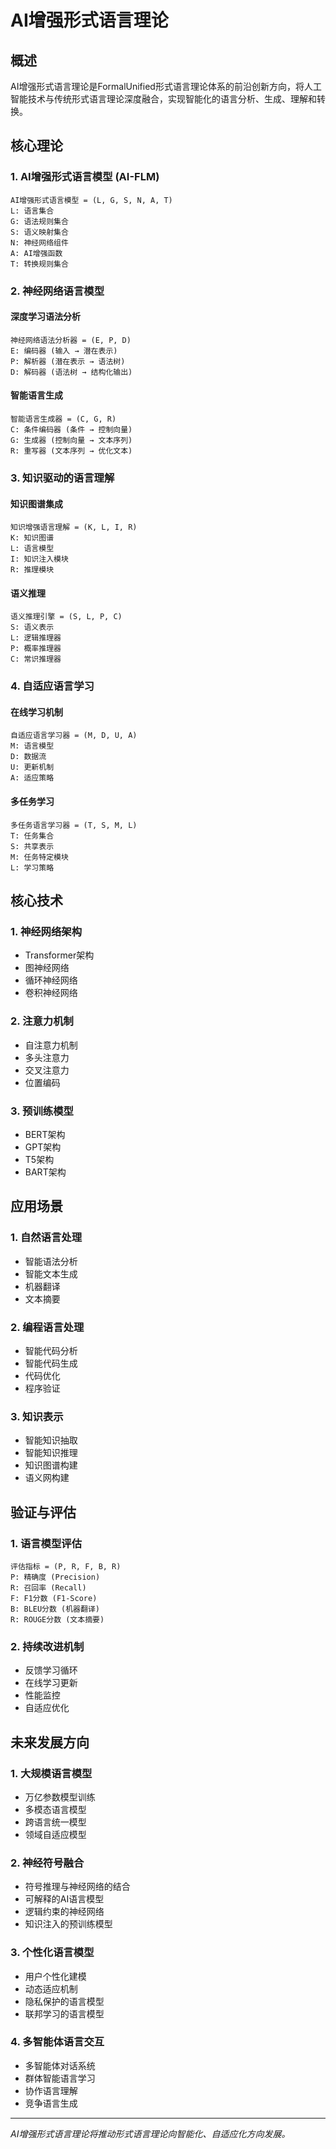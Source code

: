 # AI增强形式语言理论

## 概述

AI增强形式语言理论是FormalUnified形式语言理论体系的前沿创新方向，将人工智能技术与传统形式语言理论深度融合，实现智能化的语言分析、生成、理解和转换。

## 核心理论

### 1. AI增强形式语言模型 (AI-FLM)

```text
AI增强形式语言模型 = (L, G, S, N, A, T)
L: 语言集合
G: 语法规则集合
S: 语义映射集合
N: 神经网络组件
A: AI增强函数
T: 转换规则集合
```

### 2. 神经网络语言模型

#### 深度学习语法分析

```text
神经网络语法分析器 = (E, P, D)
E: 编码器 (输入 → 潜在表示)
P: 解析器 (潜在表示 → 语法树)
D: 解码器 (语法树 → 结构化输出)
```

#### 智能语言生成

```text
智能语言生成器 = (C, G, R)
C: 条件编码器 (条件 → 控制向量)
G: 生成器 (控制向量 → 文本序列)
R: 重写器 (文本序列 → 优化文本)
```

### 3. 知识驱动的语言理解

#### 知识图谱集成

```text
知识增强语言理解 = (K, L, I, R)
K: 知识图谱
L: 语言模型
I: 知识注入模块
R: 推理模块
```

#### 语义推理

```text
语义推理引擎 = (S, L, P, C)
S: 语义表示
L: 逻辑推理器
P: 概率推理器
C: 常识推理器
```

### 4. 自适应语言学习

#### 在线学习机制

```text
自适应语言学习器 = (M, D, U, A)
M: 语言模型
D: 数据流
U: 更新机制
A: 适应策略
```

#### 多任务学习

```text
多任务语言学习器 = (T, S, M, L)
T: 任务集合
S: 共享表示
M: 任务特定模块
L: 学习策略
```

## 核心技术

### 1. 神经网络架构

- Transformer架构
- 图神经网络
- 循环神经网络
- 卷积神经网络

### 2. 注意力机制

- 自注意力机制
- 多头注意力
- 交叉注意力
- 位置编码

### 3. 预训练模型

- BERT架构
- GPT架构
- T5架构
- BART架构

## 应用场景

### 1. 自然语言处理

- 智能语法分析
- 智能文本生成
- 机器翻译
- 文本摘要

### 2. 编程语言处理

- 智能代码分析
- 智能代码生成
- 代码优化
- 程序验证

### 3. 知识表示

- 智能知识抽取
- 智能知识推理
- 知识图谱构建
- 语义网构建

## 验证与评估

### 1. 语言模型评估

```text
评估指标 = (P, R, F, B, R)
P: 精确度 (Precision)
R: 召回率 (Recall)
F: F1分数 (F1-Score)
B: BLEU分数 (机器翻译)
R: ROUGE分数 (文本摘要)
```

### 2. 持续改进机制

- 反馈学习循环
- 在线学习更新
- 性能监控
- 自适应优化

## 未来发展方向

### 1. 大规模语言模型

- 万亿参数模型训练
- 多模态语言模型
- 跨语言统一模型
- 领域自适应模型

### 2. 神经符号融合

- 符号推理与神经网络的结合
- 可解释的AI语言模型
- 逻辑约束的神经网络
- 知识注入的预训练模型

### 3. 个性化语言模型

- 用户个性化建模
- 动态适应机制
- 隐私保护的语言模型
- 联邦学习的语言模型

### 4. 多智能体语言交互

- 多智能体对话系统
- 群体智能语言学习
- 协作语言理解
- 竞争语言生成

---

*AI增强形式语言理论将推动形式语言理论向智能化、自适应化方向发展。*
